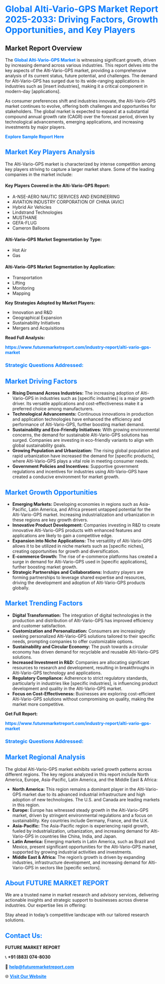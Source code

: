 <h1 style="color: #007BFF;">Global Alti-Vario-GPS Market Report 2025-2033: Driving Factors, Growth Opportunities, and Key Players</h1>

<section id="overview">
<h2>Market Report Overview</h2>
<p>The <a href="https://www.futuremarketreport.com/industry-report/alti-vario-gps-market" style="color: #007BFF; text-decoration: none;"><strong>Global Alti-Vario-GPS Market</strong></a> is witnessing significant growth, driven by increasing demand across various industries. This report delves into the key aspects of the Alti-Vario-GPS market, providing a comprehensive analysis of its current status, future potential, and challenges. The demand for Alti-Vario-GPS has surged due to its wide-ranging applications in industries such as [insert industries], making it a critical component in modern-day [applications].</p>
<p>As consumer preferences shift and industries innovate, the Alti-Vario-GPS market continues to evolve, offering both challenges and opportunities for stakeholders. The global market is expected to expand at a substantial compound annual growth rate (CAGR) over the forecast period, driven by technological advancements, emerging applications, and increasing investments by major players.</p>
</section>

<section id="overview">
<p><a href="https://www.futuremarketreport.com/request-sample/reportId=35996" style="color: #007BFF; text-decoration: none;"><strong>Explore Sample Report Here</strong></a></p>
</section>

<section id="key-players">
<h2 style="color: #007BFF;">Market Key Players Analysis</h2>
<p>The Alti-Vario-GPS market is characterized by intense competition among key players striving to capture a larger market share. Some of the leading companies in the market include:</p>
<h4>Key Players Covered in the Alti-Vario-GPS Report:</h4>
<ul><li>A-NSE-AERO NAUTIC SERVICES AND ENGINEERING</li><li>AVIATION INDUSTRY CORPORATION OF CHINA (AVIC)</li><li>Hybrid Air Vehicles</li><li>Lindstrand Technologies</li><li>MUSTHANE</li><li>GEFA-FLUG</li><li>Cameron Balloons</li></ul>
<h4>Alti-Vario-GPS Market Segmentation by Type:</h4>
<ul><li>Hot Air</li><li>Gas</li></ul>

<h4>Alti-Vario-GPS Market Segmentation by Application:</h4>
<ul><li>Transportation</li><li>Lifting</li><li>Monitoring</li><li>Mapping</li></ul>
<p><strong>Key Strategies Adopted by Market Players:</strong></p>
<ul>
<li>Innovation and R&D</li>
<li>Geographical Expansion</li>
<li>Sustainability Initiatives</li>
<li>Mergers and Acquisitions</li>
</ul>
</section>

<section>
<p><strong>Read Full Analysis: </strong></p><a href="https://www.futuremarketreport.com/industry-report/alti-vario-gps-market" style="color: #007BFF; text-decoration: none;"><strong>https://www.futuremarketreport.com/industry-report/alti-vario-gps-market</strong></a>
<h3 style="color: #007BFF;">Strategic Questions Addressed:</h3>
</section>

<section id="driving-factors">
<h2 style="color: #007BFF;">Market Driving Factors</h2>
<ul>
<li><strong>Rising Demand Across Industries:</strong> The increasing adoption of Alti-Vario-GPS in industries such as [specific industries] is a major growth driver. Its versatile applications and cost-effectiveness make it a preferred choice among manufacturers.</li>
<li><strong>Technological Advancements:</strong> Continuous innovations in production and application technologies have enhanced the efficiency and performance of Alti-Vario-GPS, further boosting market demand.</li>
<li><strong>Sustainability and Eco-Friendly Initiatives:</strong> With growing environmental concerns, the demand for sustainable Alti-Vario-GPS solutions has surged. Companies are investing in eco-friendly variants to align with global sustainability goals.</li>
<li><strong>Growing Population and Urbanization:</strong> The rising global population and rapid urbanization have increased the demand for [specific products], where Alti-Vario-GPS plays a vital role in meeting consumer needs.</li>
<li><strong>Government Policies and Incentives:</strong> Supportive government regulations and incentives for industries using Alti-Vario-GPS have created a conducive environment for market growth.</li>
</ul>
</section>

<section id="growth-opportunities">
<h2 style="color: #007BFF;">Market Growth Opportunities</h2>
<ul>
<li><strong>Emerging Markets:</strong> Developing economies in regions such as Asia-Pacific, Latin America, and Africa present untapped potential for the Alti-Vario-GPS market. Increasing industrialization and urbanization in these regions are key growth drivers.</li>
<li><strong>Innovative Product Development:</strong> Companies investing in R&D to create innovative Alti-Vario-GPS products with enhanced features and applications are likely to gain a competitive edge.</li>
<li><strong>Expansion into Niche Applications:</strong> The versatility of Alti-Vario-GPS allows it to be utilized in niche markets such as [specific niches], creating opportunities for growth and diversification.</li>
<li><strong>E-commerce Growth:</strong> The rise of e-commerce platforms has created a surge in demand for Alti-Vario-GPS used in [specific applications], further boosting market growth.</li>
<li><strong>Strategic Partnerships and Collaborations:</strong> Industry players are forming partnerships to leverage shared expertise and resources, driving the development and adoption of Alti-Vario-GPS products globally.</li>
</ul>
</section>

<section id="trending-factors">
<h2 style="color: #007BFF;">Market Trending Factors</h2>
<ul>
<li><strong>Digital Transformation:</strong> The integration of digital technologies in the production and distribution of Alti-Vario-GPS has improved efficiency and customer satisfaction.</li>
<li><strong>Customization and Personalization:</strong> Consumers are increasingly seeking personalized Alti-Vario-GPS solutions tailored to their specific needs, prompting companies to offer customizable options.</li>
<li><strong>Sustainability and Circular Economy:</strong> The push towards a circular economy has driven demand for recyclable and reusable Alti-Vario-GPS solutions.</li>
<li><strong>Increased Investment in R&D:</strong> Companies are allocating significant resources to research and development, resulting in breakthroughs in Alti-Vario-GPS technology and applications.</li>
<li><strong>Regulatory Compliance:</strong> Adherence to strict regulatory standards, particularly in industries like [specific industries], is influencing product development and quality in the Alti-Vario-GPS market.</li>
<li><strong>Focus on Cost-Effectiveness:</strong> Businesses are exploring cost-efficient Alti-Vario-GPS solutions without compromising on quality, making the market more competitive.</li>
</ul>
</section>

<section>
<p><strong>Get Full Report: </strong></p><a href="https://www.futuremarketreport.com/industry-report/alti-vario-gps-market" style="color: #007BFF; text-decoration: none;"><strong>https://www.futuremarketreport.com/industry-report/alti-vario-gps-market</strong></a>
<h3 style="color: #007BFF;">Strategic Questions Addressed:</h3>
</section>


<section id="regional-analysis">
<h2 style="color: #007BFF;">Market Regional Analysis</h2>
<p>The global Alti-Vario-GPS market exhibits varied growth patterns across different regions. The key regions analyzed in this report include North America, Europe, Asia-Pacific, Latin America, and the Middle East & Africa:</p>
<ul>
<li><strong>North America:</strong> This region remains a dominant player in the Alti-Vario-GPS market due to its advanced industrial infrastructure and high adoption of new technologies. The U.S. and Canada are leading markets in this region.</li>
<li><strong>Europe:</strong> Europe has witnessed steady growth in the Alti-Vario-GPS market, driven by stringent environmental regulations and a focus on sustainability. Key countries include Germany, France, and the U.K.</li>
<li><strong>Asia-Pacific:</strong> The Asia-Pacific region is experiencing rapid growth, fueled by industrialization, urbanization, and increasing demand for Alti-Vario-GPS in countries like China, India, and Japan.</li>
<li><strong>Latin America:</strong> Emerging markets in Latin America, such as Brazil and Mexico, present significant opportunities for the Alti-Vario-GPS market, supported by growing industrial activities and investments.</li>
<li><strong>Middle East & Africa:</strong> The region’s growth is driven by expanding industries, infrastructure development, and increasing demand for Alti-Vario-GPS in sectors like [specific sectors].</li>
</ul>
</section>

<footer>
<h2 style="color: #007BFF;">About FUTURE MARKET REPORT</h2>
<p>We are a trusted name in market research and advisory services, delivering actionable insights and strategic support to businesses across diverse industries. Our expertise lies in offering:</p>

<p>Stay ahead in today’s competitive landscape with our tailored research solutions.</p>

<h2 style="color: #007BFF;">Contact Us:</h2>
<p><strong>FUTURE MARKET REPORT</strong></p>
<p>📞 <strong>+91 (883) 074-8030</strong></p>
<p>📧 <strong><a href="mailto:help@futuremarketreport.com" style="color: #007BFF;">help@futuremarketreport.com</a></strong></p>
<p>🌐 <strong><a href="https://www.futuremarketreport.com/" style="color: #007BFF;">Visit Our Website</a></strong></p>
</footer>